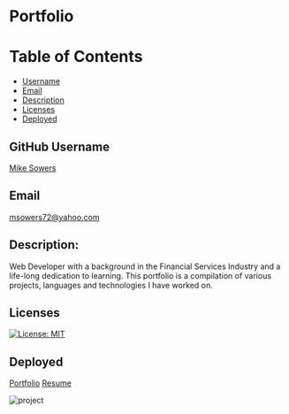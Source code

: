 # Portfolio

# Table of Contents
- [Username](#username)
- [Email](#emial)
- [Description](#description) 
- [Licenses](#licenses)
- [Deployed](#deployed)


## GitHub Username
[Mike Sowers](https://github.com/msowers72)

## Email
<msowers72@yahoo.com>

## Description:
Web Developer with a background in the Financial Services Industry and a life-long
dedication to learning. This portfolio is a compilation of various projects, languages and
technologies I have worked on.



 
## Licenses 
[![License: MIT](https://img.shields.io/badge/License-MIT-yellow.svg)](https://opensource.org/licenses/MIT)
<!-- ![Tux, the Linux mascot](https://img.shields.io/badge/License-MIT-green) -->
  
 ## Deployed
 [Portfolio](https://msowers72.github.io/My-Portfolio/)
 [Resume](https://docs.google.com/document/d/1GWyggTYIVXkvxL-7tZ3a3xcRByJKM0rZtsjx3X71f8I/edit?usp=sharing)
 
 ![project](https://user-images.githubusercontent.com/80433477/139608283-c4295edd-e038-4bb6-b8de-a51ec99b9e73.PNG)
 
 


































